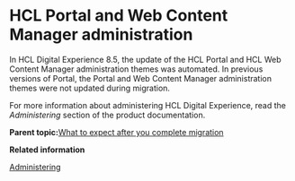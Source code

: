 # HCL Portal and Web Content Manager administration 

In HCL Digital Experience 8.5, the update of the HCL Portal and HCL Web Content Manager administration themes was automated. In previous versions of Portal, the Portal and Web Content Manager administration themes were not updated during migration.

For more information about administering HCL Digital Experience, read the *Administering* section of the product documentation.

**Parent topic:**[What to expect after you complete migration ](../migrate/mig_plan_expectations.md)

**Related information**  


[Administering ](../admin-system/administering_parent.md)

